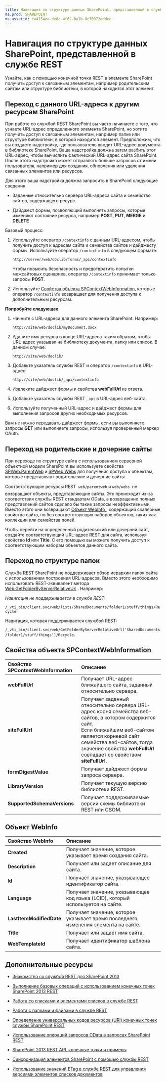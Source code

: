 ```yaml
---
title: Навигация по структуре данных SharePoint, представленной в службе REST
ms.prod: SHAREPOINT
ms.assetid: fa4154ea-de8c-4f62-8a1b-8c70072eddce
---
```



# Навигация по структуре данных SharePoint, представленной в службе REST
Узнайте, как с помощью конечной точки REST в элементе SharePoint получить доступ к связанным элементам, например родительским сайтам или структуре библиотеки, в которой находится этот элемент. 
## Переход с данного URL-адреса к другим ресурсам SharePoint

При работе со службой REST SharePoint вы часто начинаете с того, что узнаете URL-адрес определенного элемента SharePoint, но хотите получить доступ к связанным элементам, например папке или структуре библиотеки, в которой находится элемент. Предположим, что вы создаете надстройку, где пользователь вводит URL-адрес документа в библиотеке SharePoint. Ваша надстройка должна затем разбить этот URL-адрес, чтобы вычислить фактический URL-адрес сайта SharePoint. После этого надстройка может отправлять больше запросов от имени пользователя, например для создания, обновления или удаления связанных элементов или ресурсов. 



Для этого ваша надстройка должна запросить в SharePoint следующие сведения.




- Заданные относительно сервера URL-адреса сайта и семейство сайтов, содержащего ресурс.


- Дайджест формы, позволяющий выполнять запросы, которые изменяют состояние ресурса, например **POST**, **PUT**, **MERGE** и **DELETE**


Базовый процесс:




1. Используйте оператор  `/contextinfo` с данным URL-адресом, чтобы получить доступ к адресам сайта и семейства сайтов и дайджесту формы. Используйте оператор `/contextinfo` в следующем формате:

     `http://server/web/doclib/forms/_api/contextinfo`

    Чтобы повысить безопасность и предотвратить попытки межсайтовых сценариев, оператор  `/contextinfo` принимает только запросы **POST**.


2. Используйте  [Свойства объекта SPContextWebInformation](#bk_props), которые оператор  `/contextinfo` возвращает для получения доступа к дополнительным ресурсам.


 **Попробуйте следующее**




1. Начните с URL-адреса для данного элемента SharePoint. Например:

     `http://site/web/doclib/myDocument.docx`


2. Удалите имя ресурса в конце URL-адреса таким образом, чтобы URL-адрес указывал на библиотеку документа, папку или список. В данном случае:

     `http://site/web/doclib/`


3. Добавьте указатель службы REST и оператор  `/contextinfo` в URL-адрес:

     `http://site/web/doclib/_api/contextinfo`


4. Извлеките дайджест формы и свойства **webFullUrl** из ответа.


5. Добавьте указатель службы REST  `_api` в URL-адрес веб-сайта.


6. Используйте полученный URL-адрес и дайджест формы для выполнения запросов других необходимых ресурсов.


Вам не нужно передавать дайджест формы, если вы выполняете запросы **GET** или выполняете запросы, используя проверенный маркер OAuth.




## Переход на родительские и дочерние сайты
<a name="bk_sites"> </a>

При переходе по структуре сайта с использованием серверной объектной модели SharePoint вы используете свойства  [SPWeb.ParentWeb](https://msdn.microsoft.com/library/Microsoft.SharePoint.SPWeb.ParentWeb.aspx) и [SPWeb.Webs](https://msdn.microsoft.com/library/Microsoft.SharePoint.SPWeb.Webs.aspx) для получения доступа к объектам, которые представляют родительские и дочерние сайты.



Соответствующие ресурсы REST   `web/parentweb` и `web/webs`  не возвращают объекты, представляющие сайты. Это происходит из-за соответствия службы REST стандартам OData, а возвращение полных представлений сайтов сделало бы такие запросы неэффективными. Вместо этого они возвращают [Объект WebInfo ](#bk_webinfo), содержащий скалярные свойства сайта, но без соответствующих наборов объектов, таких как коллекции или семейства полей.



Чтобы перейти на определенный родительский или дочерний сайт, создайте соответствующий URL-адрес REST для сайта, используя свойство **Id** или **Title**. С его помощью вы можете получить доступ к соответствующим наборам объектов данного сайта.




## Переход по структуре папок
<a name="bk_folders"> </a>

Служба REST SharePoint не поддерживает обзор иерархии папок сайта с использованием построения URL-адресов. Вместо этого необходимо использовать REST-эквивалент метода  [Web.GetFolderByServerRelativeUrl](https://msdn.microsoft.com/library/Microsoft.SharePoint.Client.Web.GetFolderByServerRelativeUrl.aspx) . Например:



 *Навигация не поддерживается в службе REST:* 



 `/_vti_bin/client.svc/web/lists/SharedDocuments/folder1/stuff/things/Recycle`



Навигация, которая поддерживается службой REST: 



 `/_vti_bin/client.svc/web/GetFolderByServerRelativeUrl('SharedDocuments/folder1/stuff/things')/Recycle`.




## Свойства объекта SPContextWebInformation
<a name="bk_props"> </a>



|**Свойство SPContextWebInformation**|**Описание**|
|:-----|:-----|
|**webFullUrl** <br/> |Получает URL-адрес ближайшего сайта, заданный относительно сервера.  <br/> |
|**siteFullUrl** <br/> |Получает заданный относительно сервера URL-адрес корня семейства веб-сайтов, в котором содержится сайт.  <br/> Если ближайшим веб-сайтом является корневой сайт семейства веб-сайтов, тогда значение свойства **webFullUrl** совпадает со свойством **siteFullUrl**.  <br/> |
|**formDigestValue** <br/> |Получает дайджест формы запроса сервера.  <br/> |
|**LibraryVersion** <br/> |Получает текущую версию библиотеки REST.  <br/> |
|**SupportedSchemaVersions** <br/> |Получает поддерживаемые версии схемы библиотеки REST или CSOM.  <br/> |
 

## Объект WebInfo
<a name="bk_webinfo"> </a>



|**Свойство WebInfo**|**Описание**|
|:-----|:-----|
|**Created** <br/> |Получает значение, которое указывает время создания сайта.  <br/> |
|**Description** <br/> |Получает или задает описание для сайта.  <br/> |
|**Id** <br/> |Получает значение, указывающее идентификатор сайта.  <br/> |
|**Language** <br/> |Получает значение, указывающее код языка (LCID), который используется на сайте.  <br/> |
|**LastItemModifiedDate** <br/> |Получает значение, которое указывает время последнего изменения элемента на сайте.  <br/> |
|**Title** <br/> |Получает или задает имя сайта.  <br/> |
|**WebTemplateId** <br/> |Получает идентификатор шаблона сайта.  <br/> |
 

## Дополнительные ресурсы
<a name="bk_addresources"> </a>


-  [Знакомство со службой REST для SharePoint 2013](get-to-know-the-sharepoint-2013-rest-service.md)


-  [Выполнение базовых операций с использованием конечных точек SharePoint 2013 REST](complete-basic-operations-using-sharepoint-2013-rest-endpoints.md)


-  [Работа со списками и элементами списков в службе REST](working-with-lists-and-list-items-with-rest.md)


-  [Работа с папками и файлами в службе REST](working-with-folders-and-files-with-rest.md)


-  [Определение универсальных кодов ресурсов (URI) конечных точек службы SharePoint REST](determine-sharepoint-rest-service-endpoint-uris.md)


-  [Использование операций запросов OData в запросах SharePoint REST](use-odata-query-operations-in-sharepoint-rest-requests.md)


-  [SharePoint 2013 REST API, конечные точки и примеры](02128c70-9d27-4388-9374-a11bce68fdb8.md)


-  [Синхронизация элементов SharePoint с помощью службы REST](synchronize-sharepoint-items-using-the-rest-service.md)


-  [Использование значений ETag в службе REST для управления версиями элементов списков документов](5f7e0579-46b7-44ab-b3b4-cdbc622dcd98.md)







